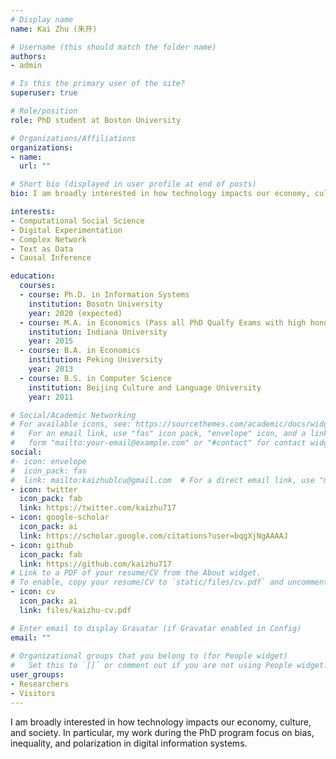 ```yaml
---
# Display name
name: Kai Zhu (朱开)

# Username (this should match the folder name)
authors:
- admin

# Is this the primary user of the site?
superuser: true

# Role/position
role: PhD student at Boston University

# Organizations/Affiliations
organizations:
- name: 
  url: ""

# Short bio (displayed in user profile at end of posts)
bio: I am broadly interested in how technology impacts our economy, culture, and society

interests:
- Computational Social Science
- Digital Experimentation
- Complex Network
- Text as Data
- Causal Inference

education:
  courses:
  - course: Ph.D. in Information Systems
    institution: Bosotn University
    year: 2020 (expected)
  - course: M.A. in Economics (Pass all PhD Qualfy Exams with high honor)
    institution: Indiana University
    year: 2015
  - course: B.A. in Economics
    institution: Peking University
    year: 2013
  - course: B.S. in Computer Science
    institution: Beijing Culture and Language University
    year: 2011

# Social/Academic Networking
# For available icons, see: https://sourcethemes.com/academic/docs/widgets/#icons
#   For an email link, use "fas" icon pack, "envelope" icon, and a link in the
#   form "mailto:your-email@example.com" or "#contact" for contact widget.
social:
#- icon: envelope
#  icon_pack: fas
#  link: mailto:kaizhublcu@gmail.com  # For a direct email link, use "mailto:test@example.org". -->
- icon: twitter
  icon_pack: fab
  link: https://twitter.com/kaizhu717
- icon: google-scholar
  icon_pack: ai
  link: https://scholar.google.com/citations?user=bqgXjNgAAAAJ
- icon: github
  icon_pack: fab
  link: https://github.com/kaizhu717
# Link to a PDF of your resume/CV from the About widget.
# To enable, copy your resume/CV to `static/files/cv.pdf` and uncomment the lines below.  
- icon: cv
  icon_pack: ai
  link: files/kaizhu-cv.pdf

# Enter email to display Gravatar (if Gravatar enabled in Config)
email: ""
  
# Organizational groups that you belong to (for People widget)
#   Set this to `[]` or comment out if you are not using People widget.  
user_groups:
- Researchers
- Visitors
---
```


I am broadly interested in how technology impacts our economy, culture, and society. In particular, my work during the PhD program focus on bias, inequality, and polarization in digital information systems.
